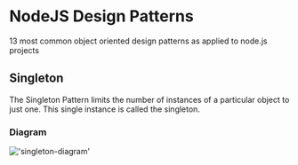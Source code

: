 # NodeJS Design Patterns
13 most common object oriented design patterns as applied to node.js projects

## Singleton
The Singleton Pattern limits the number of instances of a particular object to just one. This single instance is called the singleton.

### Diagram
!['singleton-diagram'](https://www.dofactory.com/img/diagrams/javascript/javascript-singleton.jpg)
